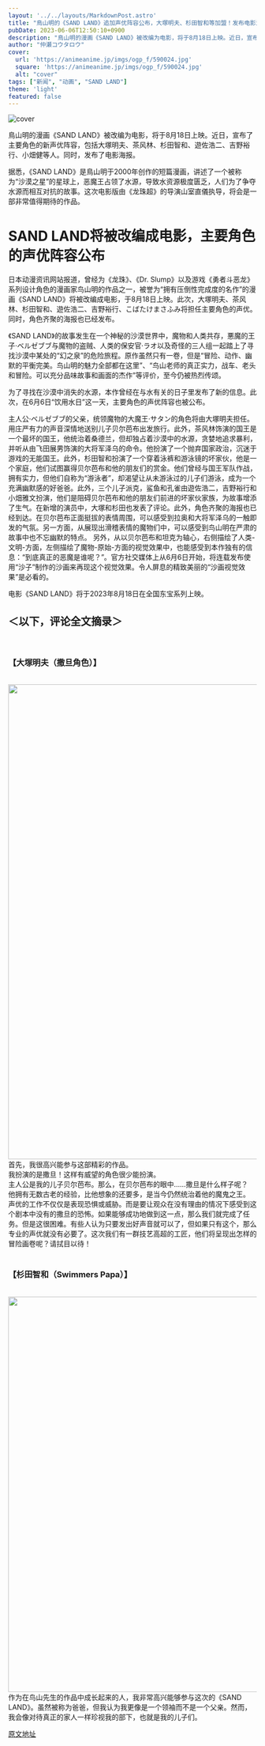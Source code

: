 ```yaml
---
layout: '../../layouts/MarkdownPost.astro'
title: "鳥山明的《SAND LAND》追加声优阵容公布，大塚明夫、杉田智和等加盟！发布电影海报"
pubDate: 2023-06-06T12:50:10+0900
description: "鳥山明的漫画《SAND LAND》被改编为电影，将于8月18日上映。近日，宣布了主要角色的新声优阵容，包括大塚明夫、茶风林、杉田智和、遊佐浩二、吉野裕行、小畑健等人。同时，发布了电影海报。"
author: "仲瀬コウタロウ"
cover:
  url: 'https://animeanime.jp/imgs/ogp_f/590024.jpg'
  square: 'https://animeanime.jp/imgs/ogp_f/590024.jpg'
  alt: "cover"
tags: ["新闻", "动画", "SAND LAND"]
theme: 'light'
featured: false
---
```


![cover](https://animeanime.jp/imgs/ogp_f/590024.jpg)

鳥山明的漫画《SAND LAND》被改编为电影，将于8月18日上映。近日，宣布了主要角色的新声优阵容，包括大塚明夫、茶风林、杉田智和、遊佐浩二、吉野裕行、小畑健等人。同时，发布了电影海报。

据悉，《SAND LAND》是鳥山明于2000年创作的短篇漫画，讲述了一个被称为“沙漠之星”的星球上，恶魔王占领了水源，导致水资源极度匮乏，人们为了争夺水源而相互对抗的故事。这次电影版由《龙珠超》的导演山室直儀执导，将会是一部非常值得期待的作品。

# SAND LAND将被改编成电影，主要角色的声优阵容公布

日本动漫资讯网站报道，曾经为《龙珠》、《Dr. Slump》以及游戏《勇者斗恶龙》系列设计角色的漫画家鸟山明的作品之一，被誉为“拥有压倒性完成度的名作”的漫画《SAND LAND》将被改编成电影，于8月18日上映。此次，大塚明夫、茶风林、杉田智和、遊佐浩二、吉野裕行、こばたけまさふみ将担任主要角色的声优。同时，角色齐聚的海报也已经发布。

《SAND LAND》的故事发生在一个神秘的沙漠世界中，魔物和人类共存，悪魔的王子·ベルゼブブ与魔物的盗贼、人类的保安官·ラオ以及奇怪的三人组一起踏上了寻找沙漠中某处的“幻之泉”的危险旅程。原作虽然只有一卷，但是“冒险、动作、幽默的平衡完美。鸟山明的魅力全部都在这里”、“鸟山老师的真正实力，战车、老头和冒险。可以充分品味故事和画面的杰作”等评价，至今仍被热烈传颂。

为了寻找在沙漠中消失的水源，本作曾经在与水有关的日子里发布了新的信息。此次，在6月6日“饮用水日”这一天，主要角色的声优阵容也被公布。

主人公·ベルゼブブ的父亲，统领魔物的大魔王·サタン的角色将由大塚明夫担任。
用庄严有力的声音深情地送别儿子贝尔芭布出发旅行。此外，茶风林饰演的国王是一个最坏的国王，他统治着桑德兰，但却独占着沙漠中的水源，贪婪地追求暴利，并听从由飞田展男饰演的大将军泽乌的命令。他扮演了一个抛弃国家政治，沉迷于游戏的无能国王。此外，杉田智和扮演了一个穿着泳裤和游泳镜的坏家伙，他是一个家庭，他们试图赢得贝尔芭布和他的朋友们的赏金。他们曾经与国王军队作战，拥有实力，但他们自称为“游泳者”，却渴望让从未游泳过的儿子们游泳，成为一个充满幽默感的好爸爸。此外，三个儿子派克，鲨鱼和孔雀由遊佐浩二，吉野裕行和小畑雅文扮演，他们是阻碍贝尔芭布和他的朋友们前进的坏家伙家族，为故事增添了生气。在新增的演员中，大塚和杉田也发表了评论。此外，角色齐聚的海报也已经到达。在贝尔芭布正面挺拔的表情周围，可以感受到拉奥和大将军泽乌的一触即发的气氛。另一方面，从展现出滑稽表情的魔物们中，可以感受到鸟山明在严肃的故事中也不忘幽默的特点。
另外，从以贝尔芭布和坦克为轴心，右侧描绘了人类-文明-方面，左侧描绘了魔物-原始-方面的视觉效果中，也能感受到本作独有的信息：“到底真正的恶魔是谁呢？”。官方社交媒体上从6月6日开始，将连载发布使用“沙子”制作的沙画来再现这个视觉效果。令人屏息的精致美丽的“沙画视觉效果”是必看的。 </p><figure class="ctms-editor-twitter"><blockquote class="twitter-tweet" data-conversation=""><a href="https://twitter.com/sandland_pj_jp/status/1665857628017418240?s=20"></a></blockquote></figure><p>电影《SAND LAND》将于2023年8月18日在全国东宝系列上映。 </p><h2 class="title02" style="border-color:#0094f1">＜以下，评论全文摘录＞</h2><br><h3 class="subtitle">【大塚明夫（撒旦角色）】</h3><br><img src="https://animeanime.jp/imgs/zoom/590071.jpg" class="inline-article-image" width="640" height="961"><br>首先，我很高兴能参与这部精彩的作品。 <br>我扮演的是撒旦！这样有威望的角色很少能扮演。 <br>主人公是我的儿子贝尔芭布。那么，在贝尔芭布的眼中……撒旦是什么样子呢？ <br>他拥有无数古老的经验，比他想象的还要多，是当今仍然统治着他的魔鬼之王。
声优的工作不仅仅是表现恐惧或威胁。而是要让观众在没有理由的情况下感受到这个剧本中没有的撒旦的恐怖。如果能够成功地做到这一点，那么我们就完成了任务。但是这很困难。有些人认为只要发出好声音就可以了，但如果只有这个，那么专业的声优就没有必要了。这次我们有一群技艺高超的工匠，他们将呈现出怎样的冒险画卷呢？请拭目以待！<br><br><h3 class="subtitle">【杉田智和（Swimmers Papa）】</h3><br><img src="https://animeanime.jp/imgs/zoom/590072.jpg" class="inline-article-image" width="533" height="800"><br>作为在鸟山先生的作品中成长起来的人，我非常高兴能够参与这次的《SAND LAND》。虽然被称为爸爸，但我认为我更像是一个领袖而不是一个父亲。然而，我会像对待真正的家人一样珍视我的部下，也就是我的儿子们。

  [原文地址](https://animeanime.jp/article/2023/06/06/77767.html)
